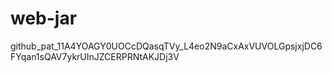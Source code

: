 # web-jar
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
